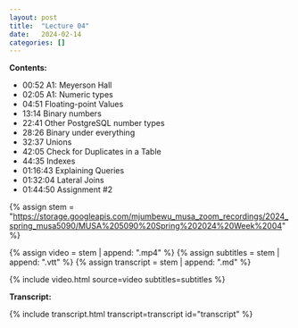 ```yaml
---
layout: post
title:  "Lecture 04"
date:   2024-02-14
categories: []
---
```


**Contents:**
- 00:52 A1: Meyerson Hall
- 02:05 A1: Numeric types
- 04:51 Floating-point Values
- 13:14 Binary numbers
- 22:41 Other PostgreSQL number types
- 28:26 Binary under everything
- 32:37 Unions
- 42:05  Check for Duplicates in a Table 
- 44:35 Indexes
- 01:16:43  Explaining Queries
- 01:32:04 Lateral Joins
- 01:44:50 Assignment #2

<!--more-->

{% assign stem = "https://storage.googleapis.com/mjumbewu_musa_zoom_recordings/2024_spring_musa5090/MUSA%205090%20Spring%202024%20Week%2004" %}

{% assign video = stem | append: ".mp4" %}
{% assign subtitles = stem | append: ".vtt" %}
{% assign transcript = stem | append: ".md" %}

{% include video.html source=video subtitles=subtitles %}

**Transcript:**

{% include transcript.html transcript=transcript id="transcript" %}
